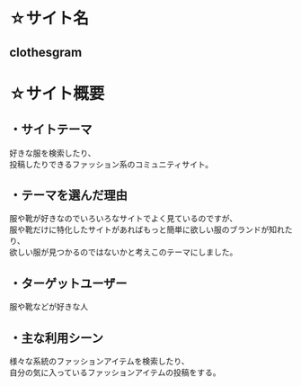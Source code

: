 
# ☆サイト名   
## clothesgram  

# ☆サイト概要    
## ・サイトテーマ  
好きな服を検索したり、  
投稿したりできるファッション系のコミュニティサイト。 

## ・テーマを選んだ理由    
服や靴が好きなのでいろいろなサイトでよく見ているのですが、    
服や靴だけに特化したサイトがあればもっと簡単に欲しい服のブランドが知れたり、  
欲しい服が見つかるのではないかと考えこのテーマにしました。  

## ・ターゲットユーザー  
服や靴などが好きな人   

## ・主な利用シーン  
様々な系統のファッションアイテムを検索したり、   
自分の気に入っているファッションアイテムの投稿をする。  

